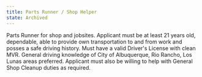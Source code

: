```yaml
---
title: Parts Runner / Shop Helper
state: Archived
---
```

Parts Runner for shop and jobsites.  Applicant must be at least 21 years old, dependable, able to provide own transportation to and from work and posses a safe driving history.  Must have a valid Driver's License with clean MVR.  General driving knowledge of City of Albuquerque, Rio Rancho, Los Lunas areas preferred.  Applicant must also be willing to help with General Shop Cleanup duties as required.